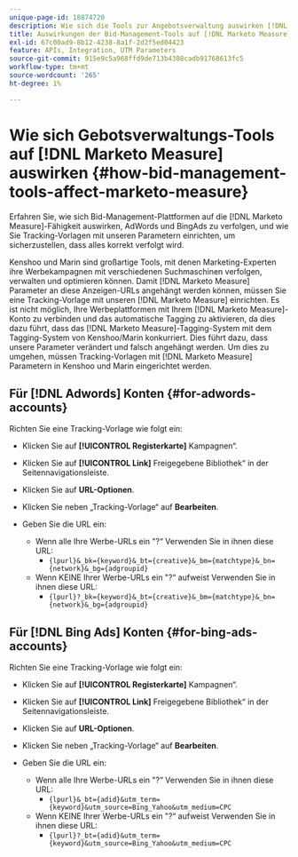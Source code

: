 ```yaml
---
unique-page-id: 18874720
description: Wie sich die Tools zur Angebotsverwaltung auswirken [!DNL Marketo Measure] - [!DNL Marketo Measure]
title: Auswirkungen der Bid-Management-Tools auf [!DNL Marketo Measure]
exl-id: 67c00ad9-8b12-4238-8a1f-2d2f5ed04423
feature: APIs, Integration, UTM Parameters
source-git-commit: 915e9c5a968ffd9de713b4308cadb91768613fc5
workflow-type: tm+mt
source-wordcount: '265'
ht-degree: 1%

---
```


# Wie sich Gebotsverwaltungs-Tools auf [!DNL Marketo Measure] auswirken {#how-bid-management-tools-affect-marketo-measure}

Erfahren Sie, wie sich Bid-Management-Plattformen auf die [!DNL Marketo Measure]-Fähigkeit auswirken, AdWords und BingAds zu verfolgen, und wie Sie Tracking-Vorlagen mit unseren Parametern einrichten, um sicherzustellen, dass alles korrekt verfolgt wird.

Kenshoo und Marin sind großartige Tools, mit denen Marketing-Experten ihre Werbekampagnen mit verschiedenen Suchmaschinen verfolgen, verwalten und optimieren können. Damit [!DNL Marketo Measure] Parameter an diese Anzeigen-URLs angehängt werden können, müssen Sie eine Tracking-Vorlage mit unseren [!DNL Marketo Measure] einrichten. Es ist nicht möglich, Ihre Werbeplattformen mit Ihrem [!DNL Marketo Measure]-Konto zu verbinden und das automatische Tagging zu aktivieren, da dies dazu führt, dass das [!DNL Marketo Measure]-Tagging-System mit dem Tagging-System von Kenshoo/Marin konkurriert. Dies führt dazu, dass unsere Parameter verändert und falsch angehängt werden. Um dies zu umgehen, müssen Tracking-Vorlagen mit [!DNL Marketo Measure] Parametern in Kenshoo und Marin eingerichtet werden.

## Für [!DNL Adwords] Konten {#for-adwords-accounts}

Richten Sie eine Tracking-Vorlage wie folgt ein:

* Klicken Sie auf **[!UICONTROL Registerkarte]** Kampagnen“.
* Klicken Sie auf **[!UICONTROL Link]** Freigegebene Bibliothek“ in der Seitennavigationsleiste.
* Klicken Sie auf **URL-Optionen**.
* Klicken Sie neben „Tracking-Vorlage“ auf **Bearbeiten**.
* Geben Sie die URL ein:

   * Wenn alle Ihre Werbe-URLs ein &quot;?“ Verwenden Sie in ihnen diese URL:
      * `{lpurl}&_bk={keyword}&_bt={creative}&_bm={matchtype}&_bn={network}&_bg={adgroupid}`
   * Wenn KEINE Ihrer Werbe-URLs ein &quot;?“ aufweist Verwenden Sie in ihnen diese URL:
      * `{lpurl}?_bk={keyword}&_bt={creative}&_bm={matchtype}&_bn={network}&_bg={adgroupid}`


## Für [!DNL Bing Ads] Konten {#for-bing-ads-accounts}

Richten Sie eine Tracking-Vorlage wie folgt ein:

* Klicken Sie auf **[!UICONTROL Registerkarte]** Kampagnen“.
* Klicken Sie auf **[!UICONTROL Link]** Freigegebene Bibliothek“ in der Seitennavigationsleiste.
* Klicken Sie auf **URL-Optionen**.
* Klicken Sie neben „Tracking-Vorlage“ auf **Bearbeiten**.
* Geben Sie die URL ein:

   * Wenn alle Ihre Werbe-URLs ein &quot;?“ Verwenden Sie in ihnen diese URL:
      * `{lpurl}&_bt={adid}&utm_term={keyword}&utm_source=Bing_Yahoo&utm_medium=CPC`
   * Wenn KEINE Ihrer Werbe-URLs ein &quot;?“ aufweist Verwenden Sie in ihnen diese URL:
      * `{lpurl}?_bt={adid}&utm_term={keyword}&utm_source=Bing_Yahoo&utm_medium=CPC`

